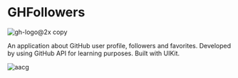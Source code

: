 # GHFollowers

![gh-logo@2x copy](https://github.com/DDilbilir0700/GHFollowers/assets/136610570/d5b357c0-46f5-4ef1-915d-5481b9293c91)


An application about GitHub user profile, followers and favorites. Developed by using GitHub API for learning purposes. Built with UIKit.

![aacg](https://github.com/DDilbilir0700/GHFollowers/assets/136610570/e6867db8-c814-4313-923a-73b4be9ffa8b)
